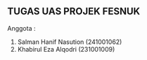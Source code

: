 TUGAS UAS PROJEK FESNUK
-----------------------
Anggota :
1. Salman Hanif Nasution (241001062)
2. Khabirul Eza Alqodri (231001009)
